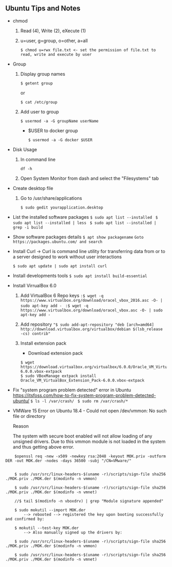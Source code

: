 ## Ubuntu Tips and Notes

* chmod
    1. Read (4),  Write (2), eXecute (1)
    2. u=user, g=group, o=other, a=all

        `$ chmod u=rwx file.txt <- set the permission of file.txt to read, write and execute by user`

* Group
    1. Display group names

        `$ getent group`
        
        or

        `$ cat /etc/group`

    2. Add user to group

        `$ usermod -a -G groupName userName`

        * $USER to docker group

            `$ usermod -a -G docker $USER`

* Disk Usage
    1. In command line
        
        ` df -h `
    
    2. Open System Monitor from dash and select the "Filesystems" tab

* Create desktop file

    1. Go to /usr/share/applications

        ` $ sudo gedit yourapplication.desktop `

* List the installed software packages
    `$ sudo apt list --installed `
    `$ sudo apt list --installed | less `
    `$ sudo apt list --installed | grep -i build`
 
* Show software packages details
    `$ apt show packagename`
    ` Goto https://packages.ubuntu.com/ and search ` 

* Install Curl
    -> Curl is command line utility for transferring data from or to a server designed to work without user interactions

    `$ sudo apt update | sudo apt install curl `

* Install developments tools
    `$ sudo apt install build-essential`

* Install VirrualBox 6.0 
    1. Add VirtualBox 6 Repo keys
        `:$ wget -q https://www.virtualbox.org/download/oracel_vbox_2016.asc -O- | sudo apt-key add - `
        `:$ wget -q https://www.virtualbox.org/download/oracel_vbox.asc -O- | sudo apt-key add - `

    2. Add repository
        `"$ sudo add-apt-repository "deb [arch=amd64] http://download.virtualbox.org/virtualbox/debian $(lsb_release -cs) contrib"`

    3. Install extension pack
        - Download extension pack
        ```
        $ wget https://download.virtualbox.org/virtualbox/6.0.0/Oracle_VM_VirtualBox_Extension_Pack-6.0.0.vbox-extpack
        $ sudo VBoxManage extpack install Oracle_VM_VirtualBox_Extension_Pack-6.0.0.vbox-extpack
        ```
    
* Fix "system program problem detected" error in Ubuntu
    https://itsfoss.com/how-to-fix-system-program-problem-detected-ubuntu/
    `$ ls -l /var/crash/ `
    `$ sudo rm /var/crash/*`

* VMWare 15 Error on Ubuntu 18.4 - Could not open /dev/vmmon: No such file or directory
    
    Reason
    
    The system with secure boot enabled will not allow loading of any unsigned drivers. Due to this vmmon module is not loaded in the system and thus getting above error.
    

```
    $openssl req -new -x509 -newkey rsa:2048 -keyout MOK.priv -outform DER -out MOK.der -nodes -days 36500 -subj "/CN=VMware/"


    $ sudo /usr/src/linux-headers-$(uname -r)/scripts/sign-file sha256 ./MOK.priv ./MOK.der $(modinfo -n vmmon)

    $ sudo /usr/src/linux-headers-$(uname -r)/scripts/sign-file sha256 ./MOK.priv ./MOK.der $(modinfo -n vmnet)

    //$ tail $(modinfo -n vboxdrv) | grep "Module signature appended"

    $ sudo mokutil --import MOK.der
        --> rebooted --> registered the key upon booting successfully and confirmed by:

    $ mokutil --test-key MOK.der
        --> Also manually signed up the drivers by:

    $ sudo /usr/src/linux-headers-$(uname -r)/scripts/sign-file sha256 ./MOK.priv ./MOK.der $(modinfo -n vmmon)

    $ sudo /usr/src/linux-headers-$(uname -r)/scripts/sign-file sha256 ./MOK.priv ./MOK.der $(modinfo -n vmnet)
```